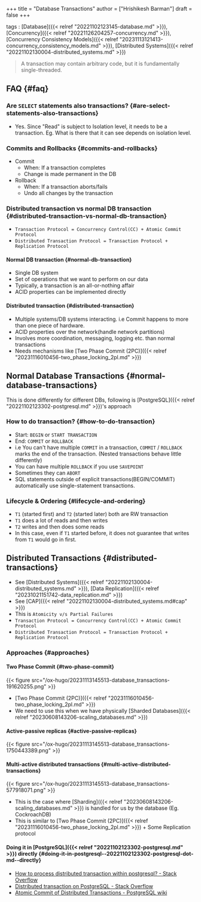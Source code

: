 +++
title = "Database Transactions"
author = ["Hrishikesh Barman"]
draft = false
+++

tags
: [Database]({{< relref "20221102123145-database.md" >}}), [Concurrency]({{< relref "20221126204257-concurrency.md" >}}), [Concurrency Consistency Models]({{< relref "20231113121413-concurrency_consistency_models.md" >}}), [Distributed Systems]({{< relref "20221102130004-distributed_systems.md" >}})

> A transaction may contain arbitrary code, but it is fundamentally single-threaded.


## FAQ {#faq}


### Are `SELECT` statements also transactions? {#are-select-statements-also-transactions}

-   Yes. Since "Read" is subject to Isolation level, it needs to be a transaction. Eg. What is there that it can see depends on isolation level.


### Commits and Rollbacks {#commits-and-rollbacks}

-   Commit
    -   When: If a transaction completes
    -   Change is made permanent in the DB
-   Rollback
    -   When: If a transaction aborts/fails
    -   Undo all changes by the transaction


### Distributed transaction vs normal DB transaction {#distributed-transaction-vs-normal-db-transaction}

-   `Transaction Protocol = Concurrency Control(CC) + Atomic Commit Protocol`
-   `Distributed Transaction Protocol = Transaction Protocol + Replication Protocol`


#### Normal DB transaction {#normal-db-transaction}

-   Single DB system
-   Set of operations that we want to perform on our data
-   Typically, a transaction is an all-or-nothing affair
-   ACID properties can be implemented directly


#### Distributed transaction {#distributed-transaction}

-   Multiple systems/DB systems interacting. i.e Commit happens to more than one piece of hardware.
-   ACID properties over the network(handle network partitions)
-   Involves more coordination, messaging, logging etc. than normal transactions
-   Needs mechanisms like [Two Phase Commit (2PC)]({{< relref "20231116010456-two_phase_locking_2pl.md" >}})


## Normal Database Transactions {#normal-database-transactions}

This is done differently for different DBs, following is [PostgreSQL]({{< relref "20221102123302-postgresql.md" >}})'s approach


### How to do transaction? {#how-to-do-transaction}

-   Start: `BEGIN` or `START TRANSACTION`
-   End: `COMMIT` or `ROLLBACK`
-   i.e You can't have multiple `COMMIT` in a transaction, `COMMIT` / `ROLLBACK` marks the end of the transaction. (Nested transactions behave little differently)
-   You can have multiple `ROLLBACK` if you use `SAVEPOINT`
-   Sometimes they can `ABORT`
-   SQL statements outside of explicit transactions(BEGIN/COMMIT) automatically use single-statement transactions.


### Lifecycle &amp; Ordering {#lifecycle-and-ordering}

-   `T1` (started first) and `T2` (started later) both are RW transaction
-   `T1` does a lot of reads and then writes
-   `T2` writes and then does some reads
-   In this case, even if `T1` started before, it does not guarantee that writes from `T1` would go in first.


## Distributed Transactions {#distributed-transactions}

-   See [Distributed Systems]({{< relref "20221102130004-distributed_systems.md" >}}), [Data Replication]({{< relref "20231021151742-data_replication.md" >}})
-   See [CAP]({{< relref "20221102130004-distributed_systems.md#cap" >}})
-   This is `Atomicity v/s Partial Failures`
-   `Transaction Protocol = Concurrency Control(CC) + Atomic Commit Protocol`
-   `Distributed Transaction Protocol = Transaction Protocol + Replication Protocol`


### Approaches {#approaches}


#### Two Phase Commit {#two-phase-commit}

{{< figure src="/ox-hugo/20231113145513-database_transactions-191620255.png" >}}

-   [Two Phase Commit (2PC)]({{< relref "20231116010456-two_phase_locking_2pl.md" >}})
-   We need to use this when we have physically [Sharded Databases]({{< relref "20230608143206-scaling_databases.md" >}})


#### Active-passive replicas {#active-passive-replicas}

{{< figure src="/ox-hugo/20231113145513-database_transactions-1750443389.png" >}}


#### Multi-active distributed transactions {#multi-active-distributed-transactions}

{{< figure src="/ox-hugo/20231113145513-database_transactions-577918071.png" >}}

-   This is the case where [Sharding]({{< relref "20230608143206-scaling_databases.md" >}}) is handled for us by the database (Eg. CockroachDB)
-   This is similar to [Two Phase Commit (2PC)]({{< relref "20231116010456-two_phase_locking_2pl.md" >}}) + Some Replication protocol


#### Doing it in [PostgreSQL]({{< relref "20221102123302-postgresql.md" >}}) directly {#doing-it-in-postgresql--20221102123302-postgresql-dot-md--directly}

-   [How to process distributed transaction within postgresql? - Stack Overflow](https://stackoverflow.com/questions/21109362/how-to-process-distributed-transaction-within-postgresql)
-   [Distributed transaction on PostgreSQL - Stack Overflow](https://stackoverflow.com/questions/65830457/distributed-transaction-on-postgresql)
-   [Atomic Commit of Distributed Transactions - PostgreSQL wiki](https://wiki.postgresql.org/wiki/Atomic_Commit_of_Distributed_Transactions)
